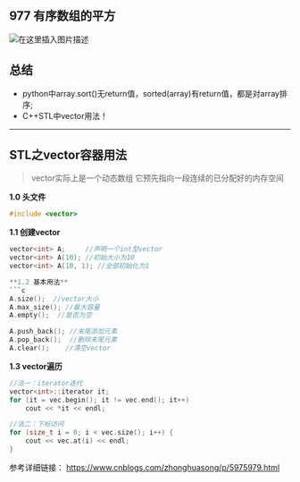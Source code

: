 ## 977 有序数组的平方
![在这里插入图片描述](https://img-blog.csdnimg.cn/20190506145714914.png?x-oss-process=image/watermark,type_ZmFuZ3poZW5naGVpdGk,shadow_10,text_aHR0cHM6Ly9ibG9nLmNzZG4ubmV0L2x1aGFvMTk5ODA5MDk=,size_16,color_FFFFFF,t_70)

## 总结
- python中array.sort()无return值，sorted(array)有return值，都是对array排序;
- C++STL中vector用法！
---
## STL之vector容器用法
> vector实际上是一个动态数组
>它预先指向一段连续的已分配好的内存空间

**1.0 头文件**
```c
#include <vector>
```

**1.1 创建vector**
```c
vector<int> A;     //声明一个int型vector
vector<int> A(10); //初始大小为10
vector<int> A(10, 1); //全部初始化为1

**1.2 基本用法**
```c
A.size();  //vector大小
A.max_size(); //最大容量
A.empty();  //是否为空

A.push_back(); //末尾添加元素
A.pop_back();  //删除末尾元素
A.clear();    //清空vector

```

**1.3 vector遍历**
```c
//法一：iterator迭代
vector<int>::iterator it;
for (it = vec.begin(); it != vec.end(); it++)
    cout << *it << endl;

//法二：下标访问
for (size_t i = 0; i < vec.size(); i++) {
    cout << vec.at(i) << endl;
}
```

参考详细链接：
https://www.cnblogs.com/zhonghuasong/p/5975979.html



